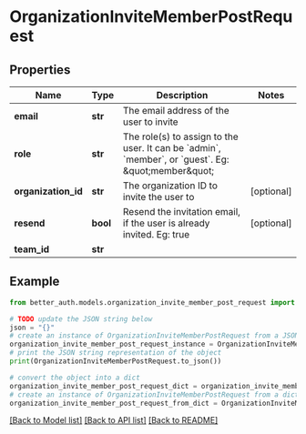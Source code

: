 # OrganizationInviteMemberPostRequest


## Properties

Name | Type | Description | Notes
------------ | ------------- | ------------- | -------------
**email** | **str** | The email address of the user to invite | 
**role** | **str** | The role(s) to assign to the user. It can be &#x60;admin&#x60;, &#x60;member&#x60;, or &#x60;guest&#x60;. Eg: \&quot;member\&quot; | 
**organization_id** | **str** | The organization ID to invite the user to | [optional] 
**resend** | **bool** | Resend the invitation email, if the user is already invited. Eg: true | [optional] 
**team_id** | **str** |  | 

## Example

```python
from better_auth.models.organization_invite_member_post_request import OrganizationInviteMemberPostRequest

# TODO update the JSON string below
json = "{}"
# create an instance of OrganizationInviteMemberPostRequest from a JSON string
organization_invite_member_post_request_instance = OrganizationInviteMemberPostRequest.from_json(json)
# print the JSON string representation of the object
print(OrganizationInviteMemberPostRequest.to_json())

# convert the object into a dict
organization_invite_member_post_request_dict = organization_invite_member_post_request_instance.to_dict()
# create an instance of OrganizationInviteMemberPostRequest from a dict
organization_invite_member_post_request_from_dict = OrganizationInviteMemberPostRequest.from_dict(organization_invite_member_post_request_dict)
```
[[Back to Model list]](../README.md#documentation-for-models) [[Back to API list]](../README.md#documentation-for-api-endpoints) [[Back to README]](../README.md)


